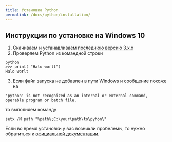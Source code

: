 ```yaml
---
title: Установка Python
permalink: /docs/python/installation/
---
```


## Инструкции по установке на Windows 10

1. Скачиваем и устанавливаем [последнюю версию 3.х.х](https://www.python.org/downloads/)
2. Проверяем Python из командной строки
```
python
>>> print( "Halo worlt")
Halo worlt
```
3. Если файл запуска не добавлен в пути Windows и сообщение похоже на
```
'python' is not recognized as an internal or external command,
operable program or batch file.
```
то выполняем команду
```
setx /M path "%path%;C:\your\path\to\pyhon\"
```

Если во время установки у вас возникли пробелемы, то нужно обратиться к [официальной документации](https://docs.python.org/3/using/index.html).